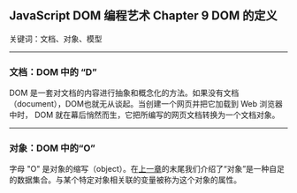 ## JavaScript DOM 编程艺术 Chapter 9 DOM 的定义

关键词：文档、对象、模型

---

### 文档：DOM 中的 “D”

DOM 是一套对文档的内容进行抽象和概念化的方法。如果没有文档（document），DOM也就无从谈起。当创建一个网页并把它加载到 Web 浏览器中时， DOM 就在幕后悄然而生，它把所编写的网页文档转换为一个文档对象。

---

### 对象：DOM 中的“O”

字母 "O" 是对象的缩写（object）。在[上一章](JavaScriptDomNotes/Chapter8.md)的末尾我们介绍了“对象”是一种自足的数据集合。与某个特定对象相关联的变量被称为这个对象的属性。

